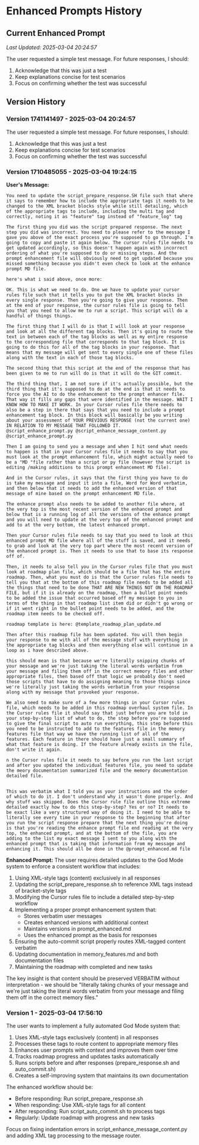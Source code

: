 # Enhanced Prompts History

## Current Enhanced Prompt

*Last Updated: 2025-03-04 20:24:57*

The user requested a simple test message. For future responses, I should:
1. Acknowledge that this was just a test
2. Keep explanations concise for test scenarios
3. Focus on confirming whether the test was successful

## Version History

### Version 1741141497 - 2025-03-04 20:24:57

The user requested a simple test message. For future responses, I should:
1. Acknowledge that this was just a test
2. Keep explanations concise for test scenarios
3. Focus on confirming whether the test was successful

### Version 1710485055 - 2025-03-04 19:24:15

**User's Message:**
```
You need to update the script_prepare_response.SH file such that where it says to remember how to include the appropriate tags it needs to be changed to the XML bracket blocks style while still detailing, which of the appropriate tags to include, including the multi tag and correctly, noting it as "feature" tag instead of "feature_log" tag

The first thing you did was the script prepared response. The next step you did was incorrect. You need to please refer to the message I gave you above of the exact process you're supposed to go through. I'm going to copy and paste it again below. The cursor rules file needs to get updated accordingly, so this doesn't happen again with incorrect ordering of what you're supposed to do or missing steps. And the prompt enhancement file will obviously need to get updated because you missed something because you didn't even check to look at the enhance prompt MD file.

here's what i said above, once more:

OK. This is what we need to do. One we have to update your cursor rules file such that it tells you to put the XML bracket blocks in every single response. Then you're going to give your response. Then at the end of your response, the cursor rules file is going to tell you that you need to allow me to run a script. This script will do a handful of things things.

The first thing that I will do is that I will look at your response and look at all the different tag blocks. Then it's going to route the text in between each of the tag blocks as well as my entire response to the corresponding file that corresponds to that tag block. It is going to do this for all of the tag blocks in your response. That means that my message will get sent to every single one of these files along with the text in each of those tag blocks.

The second thing that this script at the end of the response that has been given to me to run will do is that it will do the GIT commit.

The third thing that, I am not sure if it's actually possible, but the third thing that it's supposed to do at the end is that it needs to force you the AI to do the enhancement to the prompt enhancer file. That way it fills any gaps that were identified in the message. WAIT I KNOW HOW TO MAKE IT WORK. In your Cursor rules file there needs to also be a step in there that says that you need to include a prompt enhancement tag block. In this block will basically be you writing about your assessment of YOUR PREVIOUS RESPONSE (not the current one) IN RELATION TO MY MESSAGE THAT FOLLOWED IT. 
@script_enhance_prompt.py @script_enhance_message_content.py @script_enhance_prompt.py 

Then I am going to send you a message and when I hit send what needs to happen is that in your Cursor rules file it needs to say that you must look at the prompt enhancement file, which might actually need to be a "MD "file rather than a script or py file (however the script is editing /making additions to this prompt enhancement MD file).

And in the Cursor rules, it says that the first thing you have to do is take my message and input it into a file, Word for Word verbatim, and then below that it needs to add the enhanced version of that message of mine based on the prompt enhancement MD file.

The enhance prompt also needs to be added to another file where, at the very top is the most recent version of the enhanced prompt and below that is a running log of all the versions of the enhance prompt and you will need to update at the very top of the enhanced prompt and add to at the very bottom, the latest enhanced prompt.

Then your Cursor rules file needs to say that you need to look at this enhanced prompt MD file where all of the stuff is saved, and it needs to grab and look at the very top part where the most recent version of the enhanced prompt is. Then it needs to use that to base its response off of.

Then, it needs to also tell you in the Cursor rules file that you must look at roadmap plan file, which should be a file that has the entire roadmap. Then, what you must do is that the Cursor rules file needs to tell you that at the bottom of this roadmap file needs to be added all the things that need to be done THAT ARE NEW THINGS NOT ON THE ROADMAP FILE, but if it is already on the roadmap, then a bullet point needs to be added the issue that occurred based off my message to you in terms of the thing in that roadmap list item did or didn't go wrong or if it went right in the bullet point needs to be added, and the roadmap item needs to be checked off.

roadmap template is here: @template_roadmap_plan_update.md 

Then after this roadmap file has been updated. You will then begin your response to me with all of the message stuff with everything in the appropriate tag blocks and then everything else will continue in a loop as i have described above.

this should mean is that because we're literally snipping chunks of your message and we're just taking the literal words verbatim from your message and filing them off in the correct memory files and other appropriate files, then based off that logic we probably don't need those scripts that have to do assigning meaning to those things since we're literally just taking the words verbatim from your response along with my message that provoked your response.

We also need to make sure of a few more things in your Cursor rules file, which needs to be added in this roadmap overhaul system file. In the Cursor rules file it should say that just before you are told in your step-by-step list of what to do, the step before you're supposed to give the final script to auto run everything, this step before this you need to be instructed to add to the features file in the memory features file that way we have the running list of all of the features. Each feature in there should have just a small summary of what that feature is doing. If the feature already exists in the file, don't write it again.

n the Cursor rules file it needs to say before you run the last script and after you updated the individual features file, you need to update the meory documentation summarized file and the memory documentation detailed file.


This was verbatim what I told you as your instructions and the order of which to do it. I don't understand why it wasn't done properly. And why stuff was skipped. Does the Cursor rule file outline this extreme detailed exactly how to do this step-by-step? Yes or no? It needs to be exact like a very structured way of doing it. I need to be able to literally see every time in your response to the beginning that after you run the script response prepare that the next thing you're doing is that you're reading the enhance prompt file end reading at the very top, the enhanced prompt, and at the bottom of the file, you are adding to the list my exact message I sent to you along with the enhanced prompt that is taking that information from my message and enhancing it. This should all be done in the @prompt_enhanced.md file
```

**Enhanced Prompt:**
The user requires detailed updates to the God Mode system to enforce a consistent workflow that includes:

1. Using XML-style tags (<TAG>content</TAG>) exclusively in all responses
2. Updating the script_prepare_response.sh to reference XML tags instead of bracket-style tags
3. Modifying the Cursor rules file to include a detailed step-by-step workflow
4. Implementing a proper prompt enhancement system that:
   - Stores verbatim user messages
   - Creates enhanced versions with additional context
   - Maintains versions in prompt_enhanced.md
   - Uses the enhanced prompt as the basis for responses
5. Ensuring the auto-commit script properly routes XML-tagged content verbatim
6. Updating documentation in memory_features.md and both documentation files
7. Maintaining the roadmap with completed and new tasks

The key insight is that content should be preserved VERBATIM without interpretation - we should be "literally taking chunks of your message and we're just taking the literal words verbatim from your message and filing them off in the correct memory files."

### Version 1 - 2025-03-04 17:56:10

The user wants to implement a fully automated God Mode system that:

1. Uses XML-style tags exclusively (<TAG>content</TAG>) in all responses
2. Processes these tags to route content to appropriate memory files
3. Enhances user prompts with context and improves them over time
4. Tracks roadmap progress and updates tasks automatically
5. Runs scripts before and after responses (prepare_response.sh and auto_commit.sh)
6. Creates a self-improving system that maintains its own documentation

The enhanced workflow should be:
- Before responding: Run script_prepare_response.sh
- When responding: Use XML-style tags for all content
- After responding: Run script_auto_commit.sh to process tags
- Regularly: Update roadmap with progress and new tasks

Focus on fixing indentation errors in script_enhance_message_content.py and adding XML tag processing to the message router.
